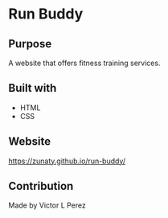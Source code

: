 # Run Buddy

## Purpose
A website that offers fitness training services.

## Built with
* HTML
* CSS

## Website
https://zunaty.github.io/run-buddy/

## Contribution
Made by Victor L Perez
